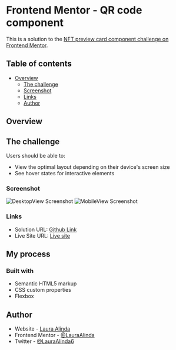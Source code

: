 # Frontend Mentor - QR code component


This is a solution to the [NFT preview card component challenge on Frontend Mentor](https://www.frontendmentor.io/challenges/nft-preview-card-component-SbdUL_w0U). 

## Table of contents

- [Overview](#overview)
  - [The challenge](#the-challenge)
  - [Screenshot](#screenshot)
  - [Links](#links)
  - [Author](#author)

## Overview
  
## The challenge
Users should be able to:

- View the optimal layout depending on their device's screen size
- See hover states for interactive elements

### Screenshot

![DesktopView Screenshot](.../web.png)
![MobileView Screenshot](.../mobile.png)

### Links

- Solution URL: [Github Link](https://github.com/Lauraalinda/Front-end-mentor-challenge-nft-preview-card-component-)
- Live Site URL: [Live site](https://comfy-twilight-eb2d53.netlify.app)

## My process

### Built with

- Semantic HTML5 markup
- CSS custom properties
- Flexbox

## Author

- Website - [Laura Alinda](https://poetic-narwhal-715626.netlify.app/)
- Frontend Mentor - [@LauraAlinda](https://www.frontendmentor.io/profile/LauraAlinda)
- Twitter - [@LauraAlinda6](https://www.twitter.com/LauraAlinda6)

